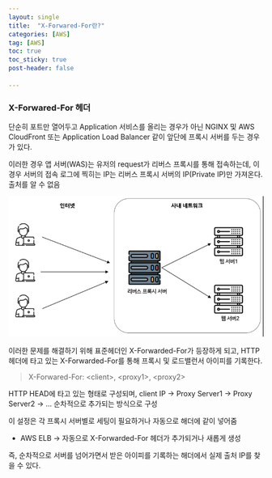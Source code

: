 ```yaml
---
layout: single
title:  "X-Forwared-For란?"
categories: [AWS]
tag: [AWS]
toc: true
toc_sticky: true
post-header: false

---
```


### X-Forwared-For 헤더

단순히 포트만 열어두고 Application 서비스를 올리는 경우가 아닌 NGINX 및 AWS CloudFront 또는 Application Load Balancer 같이 앞단에 프록시 서버를 두는 경우가 있다.

이러한 경우 앱 서버(WAS)는 유저의 request가 리버스 프록시를 통해 접속하는데, 이 경우 서버의 접속 로그에 찍히는 IP는 리버스 프록시 서버의 IP(Private IP)만 가져온다. 출처를 알 수 없음

![스크린샷 2024-08-22 오후 1.48.39.png](/assets/images/aws03/01.png)

이러한 문제를 해결하기 위해 표준헤더인 X-Forwarded-For가 등장하게 되고, HTTP 헤더에 타고 있는 X-Forwarded-For를 통해 프록시 및 로드밸런서 아이피를 기록한다.

> X-Forwared-For: &lt;client&gt;, &lt;proxy1&gt;, &lt;proxy2&gt;
> 

HTTP HEAD에 타고 있는 형태로 구성되며, client IP → Proxy Server1 → Proxy Server2 → … 순차적으로 추가되는 방식으로 구성

이 설정은 각 프록시 서버별로 세팅이 필요하거나 자동으로 해더에 같이 넣어줌

- AWS ELB → 자동으로 X-Forwarded-For 헤더가 추가되거나 새롭게 생성

즉, 순차적으로 서버를 넘어가면서 받은 아이피를 기록하는 해더에서 실제 출처 IP를 찾을 수 있다.